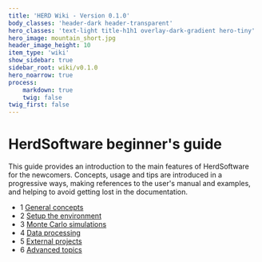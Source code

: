 ```yaml
---
title: 'HERD Wiki - Version 0.1.0'
body_classes: 'header-dark header-transparent'
hero_classes: 'text-light title-h1h1 overlay-dark-gradient hero-tiny'
hero_image: mountain_short.jpg
header_image_height: 10
item_type: 'wiki'
show_sidebar: true
sidebar_root: wiki/v0.1.0
hero_noarrow: true
process:
    markdown: true
    twig: false
twig_first: false
---
```


# HerdSoftware beginner's guide

This guide provides an introduction to the main features of HerdSoftware for 
the newcomers. Concepts, usage and tips are introduced in a progressive ways,
making references to the user's manual and examples, and helping to avoid
getting lost in the documentation.

- 1 [General concepts](General-concepts.md)
- 2 [Setup the environment](Setup-the-environment.md)
- 3 [Monte Carlo simulations](Simulations.md)
- 4 [Data processing](Data-processing.md)
- 5 [External projects](External-projects.md)
- 6 [Advanced topics](Advanced-topics.md)
  
